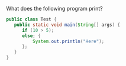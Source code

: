 What does the following program print?
```java
public class Test {
   public static void main(String[] args) {
      if (10 > 5); 
      else; {           
          System.out.println("Here");
      };
   }              
}   
```
